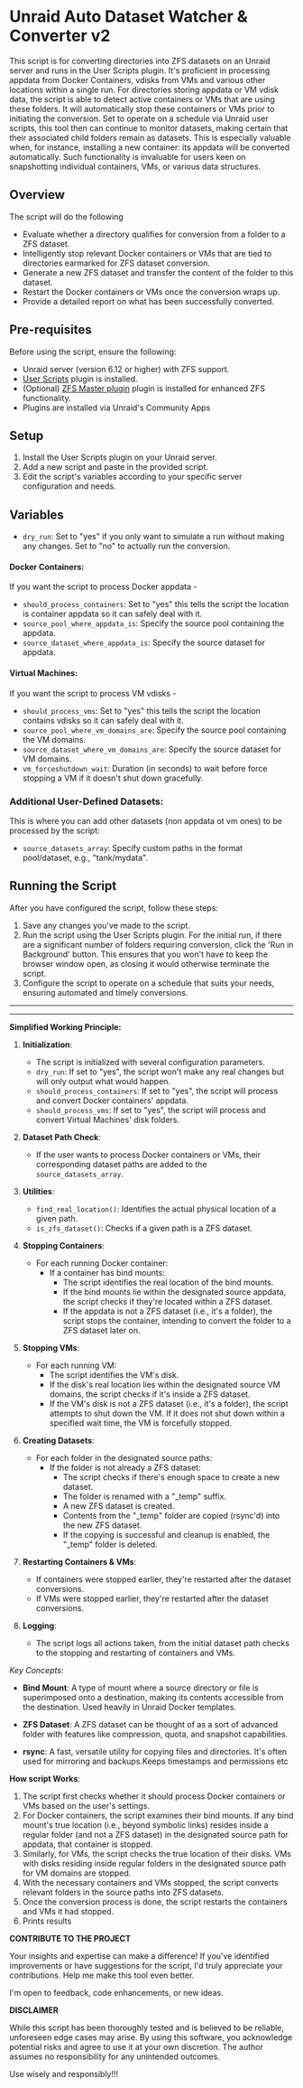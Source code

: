# Unraid Auto Dataset Watcher & Converter v2


This script is  for  converting directories into ZFS datasets on an Unraid server and runs in the User Scripts plugin.
It's proficient in processing appdata from Docker Containers, vdisks from VMs and various other locations within a single run. For directories storing appdata or VM vdisk data, the script is able to detect active containers or VMs that are using these folders. It will automatically stop these containers or VMs prior to initiating the conversion.
Set to operate on a schedule via Unraid user scripts, this tool then can continue to monitor datasets, making certain that their associated child folders remain as datasets. This is especially valuable when, for instance, installing a new container: its appdata will be converted automatically. Such functionality is invaluable for users keen on snapshotting individual containers, VMs, or various data structures.

## Overview

The script will do the following

-   Evaluate whether a directory qualifies for conversion from a folder to a ZFS dataset.
-   Intelligently stop relevant Docker containers or VMs that are tied to directories earmarked for ZFS dataset conversion.
-   Generate a new ZFS dataset and transfer the content of the folder to this dataset.
-   Restart the Docker containers or VMs once the conversion wraps up.
-   Provide a detailed report on what has been successfully converted.

## Pre-requisites

Before using the script, ensure the following:

-   Unraid server (version 6.12 or higher) with ZFS support.
-   [User Scripts](https://forums.unraid.net/topic/48286-plugin-user-scripts/) plugin is installed.
-   (Optional) [ZFS Master plugin](https://forums.unraid.net/topic/122261-plugin-zfs-master/) plugin is installed for enhanced ZFS functionality.
-   Plugins are installed via Unraid's Community Apps

## Setup

1.  Install the User Scripts plugin on your Unraid server.
2.  Add a new script and paste in the provided script.
3.  Edit the script's variables according to your specific server configuration and needs.

## Variables

- `dry_run`: Set to "yes" if you only want to simulate a run without making any changes. Set to "no" to actually run the conversion.

#### Docker Containers:

If you want the script to process Docker appdata -

- `should_process_containers`: Set to "yes" this tells the script the location is container appdata so it can safely deal with it.
- `source_pool_where_appdata_is`: Specify the source pool containing the appdata.
- `source_dataset_where_appdata_is`: Specify the source dataset for appdata.

#### Virtual Machines:

If you want the script to process VM vdisks -

- `should_process_vms`: Set to "yes" this tells the script the location  contains vdisks  so it can safely deal with it.
- `source_pool_where_vm_domains_are`: Specify the source pool containing the VM domains.
- `source_dataset_where_vm_domains_are`: Specify the source dataset for VM domains.
- `vm_forceshutdown_wait`: Duration (in seconds) to wait before force stopping a VM if it doesn't shut down gracefully.

### Additional User-Defined Datasets:

This is where you can add other datasets (non appdata ot vm ones)  to be processed by the script:

- `source_datasets_array`: Specify custom paths in the format pool/dataset, e.g., "tank/mydata".


## Running the Script

After you have configured the script, follow these steps:

1.  Save any changes you've made to the script.
2.  Run the script using the User Scripts plugin. For the initial run, if there are a significant number of folders requiring conversion, click  the 'Run in Background' button. This ensures that you won't have to keep the browser window open, as closing it would otherwise terminate the script.
3.  Configure the script to operate on a schedule that suits your needs, ensuring automated and timely conversions.

------------------------------------------------------------------
------------------------------------------------------------------

**Simplified Working Principle:**

1.  **Initialization**:
    
    -   The script is initialized with several configuration parameters.
    -   `dry_run`: If set to "yes", the script won't make any real changes but will only output what would happen.
    -   `should_process_containers`: If set to "yes", the script will process and convert Docker containers' appdata.
    -   `should_process_vms`: If set to "yes", the script will process and convert Virtual Machines' disk folders.
2.  **Dataset Path Check**:
    
    -   If the user wants to process Docker containers or VMs, their corresponding dataset paths are added to the `source_datasets_array`.
3.  **Utilities**:
    
    -   `find_real_location()`: Identifies the actual physical location of a given path.
    -   `is_zfs_dataset()`: Checks if a given path is a ZFS dataset.
4.  **Stopping Containers**:
    
    -   For each running Docker container:
        -   If a container has bind mounts:
            -   The script identifies the real location of the bind mounts.
            -   If the bind mounts lie within the designated source appdata, the script checks if they're located within a ZFS dataset.
            -   If the appdata is not a ZFS dataset (i.e., it's a folder), the script stops the container, intending to convert the folder to a ZFS dataset later on.
5.  **Stopping VMs**:
    
    -   For each running VM:
        -   The script identifies the VM's disk.
        -   If the disk's real location lies within the designated source VM domains, the script checks if it's inside a ZFS dataset.
        -   If the VM's disk is not a ZFS dataset (i.e., it's a folder), the script attempts to shut down the VM. If it does not shut down within a specified wait time, the VM is forcefully stopped.
6.  **Creating Datasets**:
    
    -   For each folder in the designated source paths:
        -   If the folder is not already a ZFS dataset:
            -   The script checks if there's enough space to create a new dataset.
            -   The folder is renamed with a "_temp" suffix.
            -   A new ZFS dataset is created.
            -   Contents from the "_temp" folder are copied (rsync'd) into the new ZFS dataset.
            -   If the copying is successful and cleanup is enabled, the "_temp" folder is deleted.
7.  **Restarting Containers & VMs**:
    
    -   If containers were stopped earlier, they're restarted after the dataset conversions.
    -   If VMs were stopped earlier, they're restarted after the dataset conversions.
8.  **Logging**:
    
    -   The script logs all actions taken, from the initial dataset path checks to the stopping and restarting of containers and VMs.

_Key Concepts_:

-   **Bind Mount**: A type of mount where a source directory or file is superimposed onto a destination, making its contents accessible from the destination. Used heavily in Unraid Docker templates.
    
-   **ZFS Dataset**: A ZFS dataset can be thought of as a sort of advanced folder with features like compression, quota, and snapshot capabilities.
    
-   **rsync**: A fast, versatile utility for copying files and directories. It's often used for mirroring and backups.Keeps timestamps and permissions etc
    

**How script  Works**:

1.  The script first checks whether it should process Docker containers or VMs based on the user's settings.
2.  For Docker containers, the script examines their bind mounts. If any bind mount's true location (i.e., beyond symbolic links) resides inside a regular folder (and not a ZFS dataset) in the designated source path for appdata, that container is stopped.
3.  Similarly, for VMs, the script checks the true location of their disks. VMs with disks residing inside regular folders in the designated source path for VM domains are stopped.
4.  With the necessary containers and VMs stopped, the script converts relevant folders in the source paths into ZFS datasets.
5.  Once the conversion process is done, the script restarts the containers and VMs it had stopped.
6. Prints results

**CONTRIBUTE TO THE PROJECT**

Your insights and expertise can make a difference! If you've identified improvements or have suggestions for the script, I'd truly appreciate your contributions. Help me make this tool even better.

I'm open to feedback, code enhancements, or new ideas.


**DISCLAIMER**

While this script has been thoroughly tested and is believed to be reliable, unforeseen edge cases may arise. By using this software, you acknowledge potential risks and agree to use it at your own discretion. The author assumes no responsibility for any unintended outcomes.

Use wisely and responsibly!!!